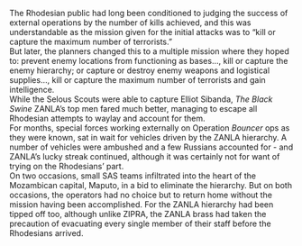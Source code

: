 The Rhodesian public had long been conditioned to judging the success of external operations by the number of kills achieved, and this was understandable as the mission given for the initial attacks was to “kill or capture the maximum number of terrorists.”  
But later, the planners changed this to a multiple mission where they hoped to: prevent enemy locations from functioning as bases…, kill or capture the enemy hierarchy; or capture or destroy enemy weapons and logistical supplies…, kill or capture the maximum number of terrorists and gain intelligence.  
While the Selous Scouts were able to capture Elliot Sibanda, _The Black Swine_ ZANLA’s top men fared much better, managing to escape all Rhodesian attempts to waylay and account for them.  
For months, special forces working externally on Operation _Bouncer_ ops as they were known, sat in wait for vehicles driven by the ZANLA hierarchy. A number of vehicles were ambushed and a few Russians accounted for - and ZANLA’s lucky streak continued, although it was certainly not for want of trying on the Rhodesians’ part.  
On two occasions, small SAS teams infiltrated into the heart of the Mozambican capital, Maputo, in a bid to eliminate the hierarchy. But on both occasions, the operators had no choice but to return home without the mission having been accomplished. For the ZANLA hierarchy had been tipped off too, although unlike ZIPRA, the ZANLA brass had taken the precaution of evacuating every single member of their staff before the Rhodesians arrived.
